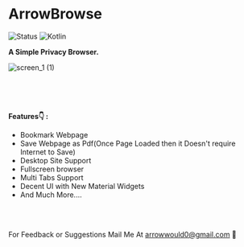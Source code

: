 # ArrowBrowse


![Status](https://img.shields.io/badge/Status-Active-brightgreen)
![Kotlin](https://img.shields.io/badge/Kotlin-100%25-brightgreen)

<b>A Simple Privacy Browser.</b></br>

![screen_1 (1)](https://user-images.githubusercontent.com/108482237/222143537-03ec4192-55d7-433a-9844-2a7197b83e2d.png)
</br></br>


<!-- <b>Apk Link (Try it yourself & I would love to hear your feedback 🙂):<b>
  <br> (v4.0.1) -->


<br>
<br>
  
 <b>Features👇 : </b>
<ul>
<li>Bookmark Webpage
<li>Save Webpage as Pdf(Once Page Loaded then it Doesn't require Internet to Save)
<li>Desktop Site Support
<li>Fullscreen browser
<li>Multi Tabs Support
<li>Decent UI with New Material Widgets
<li>And Much More....
</ul>
  

  <br><br>
<!--   <b>Note:</b> This Project is Much More Improved (i.e. Contains New Features) & Optimized than Youtube Course Project. -->
  
  For Feedback or Suggestions Mail Me At arrowwould0@gmail.com 🙂
